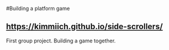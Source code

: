 #Building a platform game
## https://kimmiich.github.io/side-scrollers/
First group project. Building a game together.
